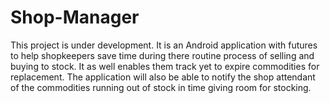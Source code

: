 # Shop-Manager
This project is under development. It is an Android application with futures to help shopkeepers save time during there routine process of selling and buying to stock.  It as well enables them track yet to expire commodities for replacement. The application will also be able to notify the shop attendant of the commodities running out of stock in time giving room for stocking.
